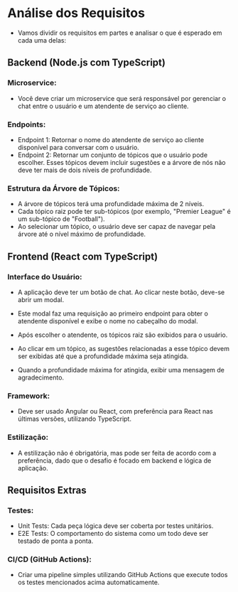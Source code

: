 # Análise dos Requisitos
  - Vamos dividir os requisitos em partes e analisar o que é esperado em cada uma delas:

## Backend (Node.js com TypeScript)
  ### Microservice:
  - Você deve criar um microservice que será responsável por gerenciar o chat entre o usuário e um atendente de serviço ao cliente.

  ### Endpoints:
  - Endpoint 1: Retornar o nome do atendente de serviço ao cliente disponível para conversar com o usuário.
  - Endpoint 2: Retornar um conjunto de tópicos que o usuário pode escolher. Esses tópicos devem incluir sugestões e a árvore de nós não deve ter mais de dois níveis de profundidade.

  ### Estrutura da Árvore de Tópicos:
  - A árvore de tópicos terá uma profundidade máxima de 2 níveis.
  - Cada tópico raiz pode ter sub-tópicos (por exemplo, "Premier League" é um sub-tópico de "Football").
  - Ao selecionar um tópico, o usuário deve ser capaz de navegar pela árvore até o nível máximo de profundidade.


## Frontend (React com TypeScript)
  ### Interface do Usuário:
  - A aplicação deve ter um botão de chat. Ao clicar neste botão, deve-se abrir um modal.

  - Este modal faz uma requisição ao primeiro endpoint para obter o atendente disponível e exibe o nome no cabeçalho do modal.

  - Após escolher o atendente, os tópicos raiz são exibidos para o usuário.

  - Ao clicar em um tópico, as sugestões relacionadas a esse tópico devem ser exibidas até que a profundidade máxima seja atingida.
  - Quando a profundidade máxima for atingida, exibir uma mensagem de agradecimento.


  ### Framework:
  - Deve ser usado Angular ou React, com preferência para React nas últimas versões, utilizando TypeScript.

  ### Estilização:
  - A estilização não é obrigatória, mas pode ser feita de acordo com a preferência, dado que o desafio é focado em backend e lógica de aplicação.

## Requisitos Extras
  ### Testes:
  - Unit Tests: Cada peça lógica deve ser coberta por testes unitários.
  - E2E Tests: O comportamento do sistema como um todo deve ser testado de ponta a ponta.

  ### CI/CD (GitHub Actions):
  - Criar uma pipeline simples utilizando GitHub Actions que execute todos os testes mencionados acima automaticamente.
